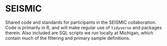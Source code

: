 # SEISMIC
Shared code and standards for participants in the SEISMIC collaboration. Code is primarily in R, and will make regular use of `tidyverse` and packages therein. Also included are SQL scripts we run locally at Michigan, which contain much of the filtering and primary sample definitions.
